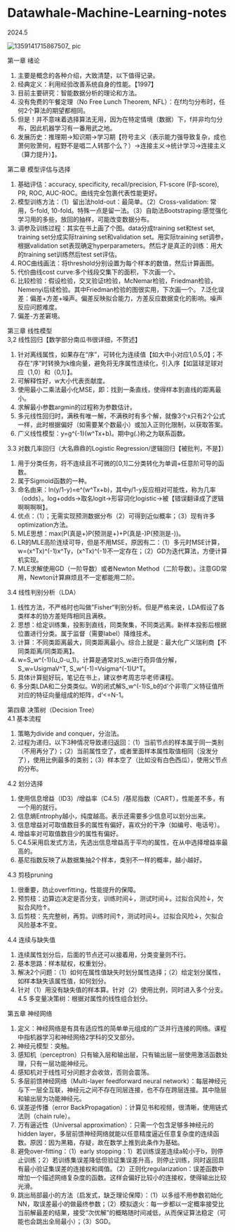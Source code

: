 # Datawhale-Machine-Learning-notes    
2024.5 

![1359141715867507_ pic](https://github.com/Tal-cat/Datawhale-Machine-Learning-notes/assets/60603537/b526c28c-8345-4241-9c8e-f58f97bf5c6b)

第一章 绪论    
1. 主要是概念的各种介绍，大致清楚，以下值得记录。
2. 经典定义：利用经验改善系统自身的性能。【1997】
3. 目前主要研究：智能数据分析的理论和方法。   
4. 没有免费的午餐定理（No Free Lunch Theorem, NFL）：在f均匀分布时，任何2个算法的期望都相同。
5. 但是！并不意味着选择算法无用，因为在特定情境（数据）下，f并非均匀分布，因此机器学习有一番用武之地。
6. 发展历史：推理期→知识期→学习期【符号主义（表示能力强导致复杂，成也萧何败萧何，程野不是唱二人转那个么？）→连接主义→统计学习→连接主义（算力提升）】。

第二章 模型评估与选择   
1. 基础评估：accuracy, specificity, recall/precision, F1-score (Fβ-score), PR, ROC, AUC-ROC。曲线完全包裹代表性能更好。    
2. 模型训练方法：（1）留出法hold-out：最简单。（2）Cross-validation: 常用，5-fold, 10-fold。特殊一点是留一法。（3）自助法Bootstraping:感觉强化学习用的多些，放回的抽样，可能改变数据分布。
3. 调参及训练过程：其实在书上画了个图。data分成training set和test set, training set分成实际training set和validation set。用实际training set调参，根据validation set表现确定hyperparameters。然后才是真正的训练：用大的training set训练然后test set评估。
4. ROC曲线画法：将threshold分别设置为每个样本的数值，然后计算画图。
5. 代价曲线cost curve:多个线段交集下的面积，下次画一个。
6. 比较检验：假设检验，交叉验证t检验，McNemar检验，Friedman检验，Nemenyi后续检验。其中Friedman检验的图很实用，下次画一个。
7.泛化误差：偏差+方差+噪声。偏差反映拟合能力，方差反应数据变化的影响。噪声反应问题难度。    
8. 偏差-方差窘境。

第三章 线性模型    
3,2 线性回归【数学部分南瓜书很详细，不赘述】     
1. 针对离线属性，如果存在“序”，可转化为连续值【如大中小对应1,0.5,0】；不存在“序”时转换为k维向量，避免将无序属性连续化，引入序【如篮球足球对应（1,0）和（0,1）】。
2. 可解释性好，w大小代表贡献度。   
3. 使用最小二乘法最小化MSE，即：找到一条直线，使得样本到直线的距离最小。
4. 求解最小参数argmin的过程称为参数估计。
5. 多元线性回归时，满秩有唯一解，不满秩时有多个解，就像3个x只有2个公式一样，此时根据偏好（如需要某个数最小）或加入正则化限制，以获取答案。   
6. 广义线性模型：y=g^(-1)(w^Tx+b)。期中g(.)称之为联系函数。

3.3 对数几率回归（大名鼎鼎的Logistic Regression/逻辑回归【被批判，不是】）    
1. 用于分类任务，将不连续且不可微的[0,1]二分类转化为单调+任意阶可导的函数。
2. 属于Sigmoid函数的一种。
3. 命名由来：ln(y/1-y)=e^(w^Tx+b)，其中y/1-y反应相对可能性，称为几率（odds）。log+odds→取名logit→形容词化logistic→被【错误翻译成了逻辑啊啊啊啊】。
4. 优点：（1）；无需实现预测数据分布（2）可得到近似概率；（3）现有许多optimization方法。    
5. MLE思想：max(P(真是+)P(预测是+)+P(真是-)P(预测是-))。
6. LR的MLE高阶连续可导，但是不用MSE，原因有二：（1）多元时MSE计算，w=(x^Tx)^(-1)x^Ty，(x^Tx)^(-1)不一定存在；（2）GD为迭代算法，方便计算机实现。
7. MLE求解使用GD（一阶导数）或者Newton Method（二阶导数）。注意GD常用，Newton计算麻烦且不一定都能用二阶。

3.4 线性判别分析（LDA）    
1. 线性方法，不严格时也叫做”Fisher“判别分析。但是严格来说，LDA假设了各类样本的协方差矩阵相同且满秩。
2. 思想：给定训练集，投影到直线，同类聚集，不同类远离。新样本投影后根据位置进行分类。属于监督（需要label）降维技术。
3. 计算：不同类距离最大，同类距离最小。综合上就是：最大化广义瑞利商【不同类距离/同类距离】。
4. w=S_w^(-1)(u_0-u_1)。计算是通常对S_w进行奇异值分解，S_w=UsigmaV^T, S_w^(-1)=Vsigma^(-1)U^T。    
5. 具体计算挺好玩，笔记在书上，建议参考周志华老师课程。 
6. 多分类LDA和二分类类似。W的闭式解S_w^(-1)S_b的d'个非零广义特征值所对应的特征向量组成的矩阵，d‘<=N-1。

第四章 决策树（Decision Tree）   
4.1 基本流程    
1. 策略为divide and conquer，分治法。
2. 过程为递归，以下3种情况导致递归返回：（1）当前节点的样本属于同一类别（不用再分了）；（2）当前属性空了，或者里面样本属性取值相同（没发分了），使用比例最多的类别；（3）样本空了（比如没有白色西瓜），使用父节点的分布。
     
4.2 划分选择
1. 使用信息增益（ID3）/增益率（C4.5）/基尼指数（CART），性能差不多，有一个用的就行。    
2. 信息熵Entrophy越小，纯度越高。表示还需要多少信息可以划分出来。    
3. 信息增益对可取值数目多的属性有偏好，喜欢分的干净（如编号、电话号）。
4. 增益率对可取值数目少的属性有偏好。
5. C4.5采用启发式方法，先选出信息增益高于平均的属性，在从中选择增益率最高的。
6. 基尼指数反映了从数据集抽2个样本，类别不一样的概率，越小越好。
       
4.3 剪枝pruning
1. 很重要，防止overfitting，性能提升的保障。
2. 预剪枝：边算边决定是否分支，训练时间↓，测试时间↓。过拟合风险↓，欠拟合风险↑。
3. 后剪枝：先完整树，再剪。训练时间↑，测试时间↓。过拟合风险↓，欠拟合风险基本不变。
      
4.4 连续与缺失值
1. 连续属性划分后，后面的节点还可以接着用，分类变量则不行。
2. 基本思路：样本赋权，权重划分。
3. 解决2个问题：（1）如何在属性值缺失时划分属性选择；（2）给定划分属性，如样本缺失该属性值，如何划分。
4. 针对（1）用没有缺失值的样本算。针对（2）使用比例，同时进入多个分支。     
4.5 多变量决策树：根据对属性的线性组合划分。

第五章 神经网络    
1. 定义：神经网络是有具有适应性的简单单元组成的广泛并行连接的网络。课程中指机器学习和神经网络2学科的交叉部分。
2. 神经元模型：突触。
3. 感知机（perceptron）只有输入层和输出层，只有输出层一层使用激活函数处理，只有一层功能神经元。
4. 感知机对于线性可分问题才会收敛，否则会震荡。
5. 多层前馈神经网络（Multi-layer feedforward neural network）：每层神经元与下一层全互联，神经元之间不存在同层连接，也不存在跨层连接。其中隐层和输出层为功能神经元。
6. 误差逆传播（error BackPropagation）：计算见书和视频，很清晰，使用链式法则（chain rule）。
7. 万有逼近性（Universal approximation）：只需一个包含足够多神经元的hidden layer，多层前馈神经网络就能以任意精度逼近任意复杂度的连续函数。原因：因为黑箱，存疑，故在数学上推到此条作为基础。
8. 避免over-fitting：（1）early stopping：1）若训练误差连续a轮小于b，则停止训练；2）若训练集误差降低但验证集误差升高，则停止训练，同时返回具有最小验证集误差的连接权和阈值。（2）正则化regularization：误差函数中增加一个描述网络复杂度的函数。这样会偏好比较小的连接权，使得输出比较光滑。
9. 跳出局部最小的方法（启发式，缺乏理论保障）：（1）以多组不用参数初始化NN，取误差最小的做最终参数；（2）模拟退火：每一步都以一定概率接受比当前解最差的结果，接受“次优解”的概略随时间减低，从而保证算法稳定（可能也会跳出全局最小）；（3）SGD。     

